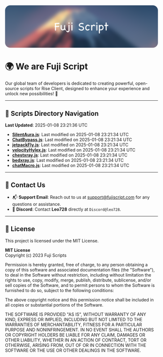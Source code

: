![Banner](.github/b.webp)

# 🌍 **We are Fuji Script**

Our global team of developers is dedicated to creating powerful, open-source scripts for Rise Client, designed to enhance your experience and unlock new possibilities! 🌟

---
<!-- SCRIPTS_NAVIGATION_START -->
## 📂 **Scripts Directory Navigation**

**Last Updated**: 2025-01-08 23:21:36 UTC

- **[SilentAura.js](scripts/SilentAura.js)**: Last modified on 2025-01-08 23:21:34 UTC
- **[ChatBypass.js](scripts/ChatBypass.js)**: Last modified on 2025-01-08 23:21:34 UTC
- **[jetpackFly.js](scripts/jetpackFly.js)**: Last modified on 2025-01-08 23:21:34 UTC
- **[velocityHylex.js](scripts/velocityHylex.js)**: Last modified on 2025-01-08 23:21:34 UTC
- **[chestxray.js](scripts/chestxray.js)**: Last modified on 2025-01-08 23:21:34 UTC
- **[bedxray.js](scripts/bedxray.js)**: Last modified on 2025-01-08 23:21:34 UTC
- **[chatMacro.js](scripts/chatMacro.js)**: Last modified on 2025-01-08 23:21:34 UTC

<!-- SCRIPTS_NAVIGATION_END -->

---

## 💬 **Contact Us**  
- 📬 **Support Email**: Reach out to us at [support@fujiscript.com](mailto:support@fujiscript.com) for any questions or assistance.  
- 💬 **Discord**: Contact **Leo728** directly at `Discord@leo728`.

---

## 📜 **License**

This project is licensed under the MIT License.  

**MIT License**  
Copyright (c) 2023 Fuji Scripts  

Permission is hereby granted, free of charge, to any person obtaining a copy of this software and associated documentation files (the "Software"), to deal in the Software without restriction, including without limitation the rights to use, copy, modify, merge, publish, distribute, sublicense, and/or sell copies of the Software, and to permit persons to whom the Software is furnished to do so, subject to the following conditions:  

The above copyright notice and this permission notice shall be included in all copies or substantial portions of the Software.  

THE SOFTWARE IS PROVIDED "AS IS", WITHOUT WARRANTY OF ANY KIND, EXPRESS OR IMPLIED, INCLUDING BUT NOT LIMITED TO THE WARRANTIES OF MERCHANTABILITY, FITNESS FOR A PARTICULAR PURPOSE AND NONINFRINGEMENT. IN NO EVENT SHALL THE AUTHORS OR COPYRIGHT HOLDERS BE LIABLE FOR ANY CLAIM, DAMAGES OR OTHER LIABILITY, WHETHER IN AN ACTION OF CONTRACT, TORT OR OTHERWISE, ARISING FROM, OUT OF OR IN CONNECTION WITH THE SOFTWARE OR THE USE OR OTHER DEALINGS IN THE SOFTWARE.  
